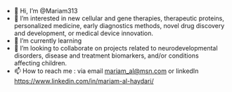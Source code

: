 - 👋 Hi, I’m @Mariam313
- 👀 I’m interested in new cellular and gene therapies, therapeutic proteins, personalized medicine, early diagnostics methods, novel drug discovery and development, or medical device innovation. 
- 🌱 I’m currently learning 
- 💞️ I’m looking to collaborate on projects related to neurodevelopmental disorders, disease and treatment biomarkers, and/or conditions affecting children. 
- 📫 How to reach me : via email mariam_al@msn.com or linkedIn https://www.linkedin.com/in/mariam-al-haydari/

<!---
Mariam313/Mariam313 is a ✨ special ✨ repository because its `README.md` (this file) appears on your GitHub profile.
You can click the Preview link to take a look at your changes.
--->
